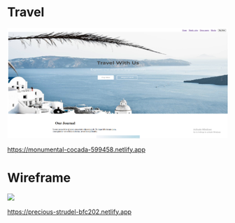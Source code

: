 <h1>Travel</h1>
<a href="https://monumental-cocada-599458.netlify.app"><img src="travel.png"></a>

https://monumental-cocada-599458.netlify.app




<h1>Wireframe</h1>
<a href="https://precious-strudel-bfc202.netlify.app"><img src="WIREFRAME.png"></a>

https://precious-strudel-bfc202.netlify.app
